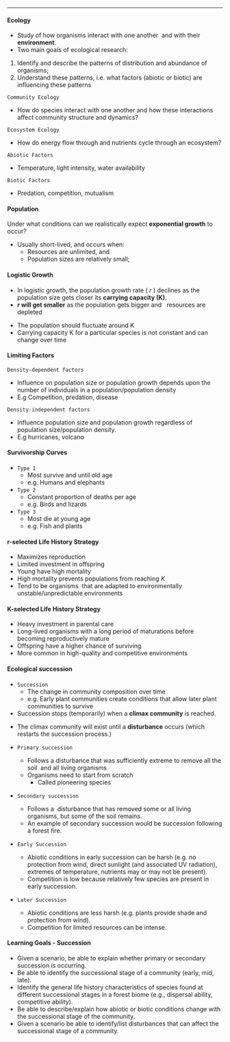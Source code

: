 ***
#### Ecology
* Study of how organisms interact with one another  and with their **environment**.
* Two main goals of ecological research:
1. Identify and describe the patterns of distribution and abundance of organisms;
2. Understand these patterns, i.e. what factors (abiotic or biotic) are influencing these patterns

`Community Ecology`
* How do species interact with one another and how these interactions affect community structure and dynamics?

`Ecosystem Ecology`
* How do energy flow through and nutrients cycle through an ecosystem?

`Abiotic Factors`
* Temperature, light intensity, water availability

`Biotic Factors`
* Predation, competition, mutualism

#### Population
Under what conditions can we realistically expect **exponential growth** to occur?
* Usually short-lived, and occurs when:
	- Resources are unlimited, and
	- Population sizes are relatively small;


#### Logistic Growth
* In logistic growth, the population growth rate ( _r_ ) declines as the population size gets closer its **carrying capacity (K).**
*  **_r_ will get smaller** as the population gets bigger and   resources are depleted
- The population should fluctuate around K
- Carrying capacity K for a particular species is not constant and can change over time


#### Limiting Factors
`Density-dependent factors`
* Influence on population size or population growth depends upon the number of individuals in a population/population density
* E.g Competition, predation, disease

`Density-independent factors`
* Influence population size and population growth regardless of population size/population density.
* E.g hurricanes, volcano

#### Survivorship Curves
* `Type 1`
	* Most survive and until old age
	* e.g. Humans and elephants
* `Type 2`
	* Constant proportion of deaths per age
	* e.g. Birds and lizards
* `Type 3`
	* Most die at young age
	* e.g. Fish and plants

#### r-selected Life History Strategy
* Maximizes reproduction
* Limited investment in offspring
* Young have high mortality 
* High mortality prevents populations from reaching _K_
* Tend to be organisms  that are adapted to environmentally unstable/unpredictable environments

#### K-selected Life History Strategy
* Heavy investment in parental care
* Long-lived organisms with a long period of maturations before becoming reproductively mature
* Offspring have a higher chance of surviving
* More common in high-quality and competitive environments


#### Ecological succession
* `Succession`
	* The change in community composition over time
	* e.g. Early plant communities create conditions that allow later plant communities to survive
* Succession stops (temporarily) when a **climax community** is reached.
- The climax community will exist until a **disturbance** occurs (which restarts the succession process.)

* `Primary succession`
	* Follows a disturbance that was sufficiently extreme to remove all the soil  and all living organisms
	* Organisms need to start from scratch
		* Called pioneering species

* `Secondary succession`
	* Follows a  disturbance that has removed some or all living organisms, but some of the soil remains.
	* An example of secondary succession would be succession following a forest fire.

* `Early Succession`
	* Abiotic conditions in early succession can be harsh (e.g. no protection from wind, direct sunlight (and associated UV radiation), extremes of temperature, nutrients may or may not be present).
	* Competition is low because relatively few species are present in early succession.
* `Later Succession`
	* Abiotic conditions are less harsh (e.g. plants provide shade and protection from wind).
	- Competition for limited resources can be intense.

#### Learning Goals - Succession
- Given a scenario, be able to explain whether primary or secondary succession is occurring.
- Be able to identify the successional stage of a community (early, mid, late).
- Identify the general life history characteristics of species found at different successional stages in a forest biome (e.g., dispersal ability, competitive ability).
- Be able to describe/explain how abiotic or biotic conditions change with the successional stage of the community.
- Given a scenario be able to identify/list disturbances that can affect the successional stage of a community.